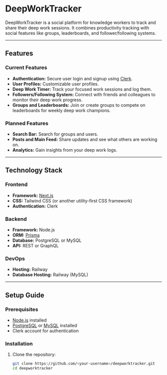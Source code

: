 # DeepWorkTracker

DeepWorkTracker is a social platform for knowledge workers to track and share their deep work sessions. It combines productivity tracking with social features like groups, leaderboards, and follower/following systems.

---

## Features

### Current Features

- **Authentication:** Secure user login and signup using [Clerk](https://clerk.dev/).
- **User Profiles:** Customizable user profiles.
- **Deep Work Timer:** Track your focused work sessions and log them.
- **Followers/Following System:** Connect with friends and colleagues to monitor their deep work progress.
- **Groups and Leaderboards:** Join or create groups to compete on leaderboards for weekly deep work champions.

### Planned Features

- **Search Bar:** Search for groups and users.
- **Posts and Main Feed:** Share updates and see what others are working on.
- **Analytics:** Gain insights from your deep work logs.

---

## Technology Stack

### Frontend

- **Framework:** [Next.js](https://nextjs.org/)
- **CSS:** Tailwind CSS (or another utility-first CSS framework)
- **Authentication:** Clerk

### Backend

- **Framework:** Node.js
- **ORM:** [Prisma](https://www.prisma.io/)
- **Database:** PostgreSQL or MySQL
- **API:** REST or GraphQL

### DevOps

- **Hosting:** Railway
- **Database Hosting:** Railway (MySQL)

---

## Setup Guide

### Prerequisites

- [Node.js](https://nodejs.org/) installed
- [PostgreSQL](https://www.postgresql.org/) or [MySQL](https://www.mysql.com/) installed
- Clerk account for authentication

### Installation

1. Clone the repository:
   ```bash
   git clone https://github.com/<your-username>/deepworktracker.git
   cd deepworktracker
   ```
